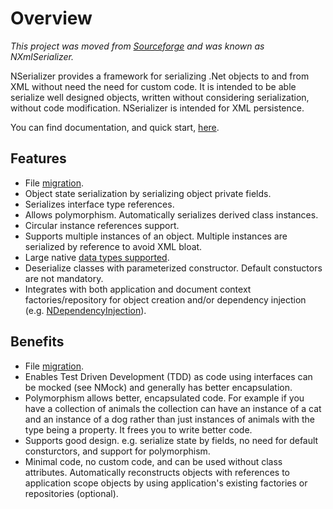 # Overview #

_This project was moved from [Sourceforge](http://nxmlserializer.wiki.sourceforge.net/) and was known as NXmlSerializer._

NSerializer provides a framework for serializing .Net objects to and from XML without need the need for custom code. It is intended to be able serialize well designed objects, written without considering serialization, without code modification. NSerializer is intended for XML persistence.

You can find documentation, and quick start, [here](QuickStart.md).
## Features ##
  * File [migration](Migration.md).
  * Object state serialization by serializing object private fields.
  * Serializes interface type references.
  * Allows polymorphism. Automatically serializes derived class instances.
  * Circular instance references support.
  * Supports multiple instances of an object. Multiple instances are serialized by reference to avoid XML bloat.
  * Large native [data types supported](SupportedDataTypes.md).
  * Deserialize classes with parameterized constructor. Default constuctors are not mandatory.
  * Integrates with both application and document context factories/repository for object creation and/or dependency injection (e.g. [NDependencyInjection](http://code.google.com/p/ndependencyinjection/)).

## Benefits ##
  * File [migration](Migration.md).
  * Enables Test Driven Development (TDD) as code using interfaces can be mocked (see NMock) and generally has better encapsulation.
  * Polymorphism allows better, encapsulated code. For example if you have a collection of animals the collection can have an instance of a cat and an instance of a dog rather than just instances of animals with the type being a property. It frees you to write better code.
  * Supports good design. e.g. serialize state by fields, no need for default consturctors, and support for polymorphism.
  * Minimal code, no custom code, and can be used without class attributes. Automatically reconstructs objects with references to application scope objects by using application's existing factories or repositories (optional).